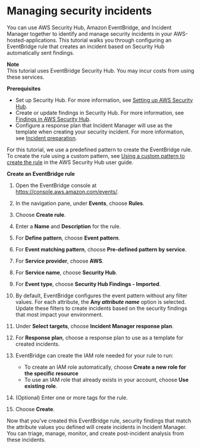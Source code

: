 # Managing security incidents<a name="tutorials-security"></a>

You can use AWS Security Hub, Amazon EventBridge, and Incident Manager together to identify and manage security incidents in your AWS\-hosted\-applications\. This tutorial walks you through configuring an EventBridge rule that creates an incident based on Security Hub automatically sent findings\.

**Note**  
This tutorial uses EventBridge Security Hub\. You may incur costs from using these services\.

**Prerequisites**
+ Set up Security Hub\. For more information, see [Setting up AWS Security Hub](https://docs.aws.amazon.com/securityhub/latest/userguide/securityhub-settingup.html)\.
+ Create or update findings in Security Hub\. For more information, see [Findings in AWS Security Hub](https://docs.aws.amazon.com/securityhub/latest/userguide/securityhub-findings.html)\.
+ Configure a response plan that Incident Manager will use as the template when creating your security incident\. For more information, see [Incident preparation](incident-response.md)\.

For this tutorial, we use a predefined pattern to create the EventBridge rule\. To create the rule using a custom pattern, see [Using a custom pattern to create the rule](https://docs.aws.amazon.com/securityhub/latest/userguide/securityhub-cwe-all-findings.html#securityhub-cwe-all-findings-custom-pattern) in the AWS Security Hub user guide\.

**Create an EventBridge rule**

1. Open the EventBridge console at [ https://console\.aws\.amazon\.com/events/](https://console.aws.amazon.com/events/)\.

1. In the navigation pane, under **Events**, choose **Rules**\.

1. Choose **Create rule**\.

1. Enter a **Name** and **Description** for the rule\.

1. For **Define pattern**, choose **Event pattern**\.

1. For **Event matching pattern**, choose **Pre\-defined pattern by service**\.

1. For **Service provider**, choose **AWS**\.

1. For **Service name**, choose **Security Hub**\.

1. For **Event type**, choose **Security Hub Findings \- Imported**\.

1. By default, EventBridge configures the event pattern without any filter values\. For each attribute, the **Any *attribute name*** option is selected\. Update these filters to create incidents based on the security findings that most impact your environment\. 

1. Under **Select targets**, choose **Incident Manager response plan**\.

1. For **Response plan**, choose a response plan to use as a template for created incidents\.

1. EventBridge can create the IAM role needed for your rule to run:
   + To create an IAM role automatically, choose **Create a new role for the specific resource**
   + To use an IAM role that already exists in your account, choose **Use existing role**\.

1. \(Optional\) Enter one or more tags for the rule\.

1. Choose **Create**\.

Now that you've created this EventBridge rule, security findings that match the attribute values you defined will create incidents in Incident Manager\. You can triage, manage, monitor, and create post\-incident analysis from these incidents\.